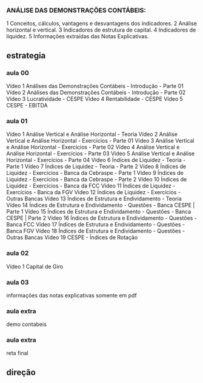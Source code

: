 ### ANÁLISE DAS DEMONSTRAÇÕES CONTÁBEIS: 
1 Conceitos, cálculos, vantagens e desvantagens dos indicadores.
2 Análise horizontal e vertical. 
3 Indicadores de estrutura de capital. 
4 Indicadores de liquidez. 
5 Informações extraídas das Notas Explicativas.


##  estrategia

### aula 00

Vídeo 1
Análises das Demonstrações Contábeis - Introdução - Parte 01
Vídeo 2
Análises das Demonstrações Contábeis - Introdução - Parte 02
Vídeo 3
Lucratividade - CESPE
Vídeo 4
Rentabilidade - CESPE
Vídeo 5
CESPE - EBITDA

### aula 01

Vídeo 1
Análise Vertical e Análise Horizontal - Teoria
Vídeo 2
Análise Vertical e Análise Horizontal - Exercícios - Parte 01
Vídeo 3
Análise Vertical e Análise Horizontal - Exercícios - Parte 02
Vídeo 4
Análise Vertical e Análise Horizontal - Exercícios - Parte 03
Vídeo 5
Análise Vertical e Análise Horizontal - Exercícios - Parte 04
Vídeo 6
Índices de Liquidez - Teoria - Parte 1
Vídeo 7
Índices de Liquidez - Teoria - Parte 2
Vídeo 8
Índices de Liquidez - Exercícios - Banca da Cebraspe - Parte 1
Vídeo 9
Índices de Liquidez - Exercícios - Banca da Cebraspe - Parte 2
Vídeo 10
Índices de Liquidez - Exercícios - Banca da FCC
Vídeo 11
Índices de Liquidez - Exercícios - Banca da FGV
Vídeo 12
Índices de Liquidez - Exercícios - Outras Bancas
Vídeo 13
Índices de Estrutura e Endividamento - Teoria
Vídeo 14
Índices de Estrutura e Endividamento - Questões - Banca CESPE | Parte 1
Vídeo 15
Índices de Estrutura e Endividamento - Questões - Banca CESPE | Parte 2
Vídeo 16
Índices de Estrutura e Endividamento - Questões - Banca FCC
Vídeo 17
Índices de Estrutura e Endividamento - Questões - Banca FGV
Vídeo 18
Índices de Estrutura e Endividamento - Questões - Outras Bancas
Vídeo 19
CESPE - Índices de Rotação

### aula 02

Vídeo 1
Capital de Giro

### aula 03
informações das notas explicativas
somente em pdf

### aula extra

demo contabeis

### aula extra

reta final

## direção
